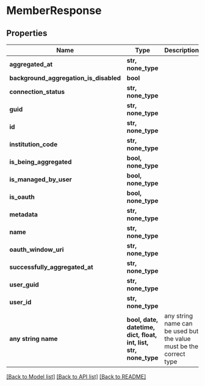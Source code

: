 # MemberResponse


## Properties
Name | Type | Description | Notes
------------ | ------------- | ------------- | -------------
**aggregated_at** | **str, none_type** |  | [optional] 
**background_aggregation_is_disabled** | **bool** |  | [optional] 
**connection_status** | **str, none_type** |  | [optional] 
**guid** | **str, none_type** |  | [optional] 
**id** | **str, none_type** |  | [optional] 
**institution_code** | **str, none_type** |  | [optional] 
**is_being_aggregated** | **bool, none_type** |  | [optional] 
**is_managed_by_user** | **bool, none_type** |  | [optional] 
**is_oauth** | **bool, none_type** |  | [optional] 
**metadata** | **str, none_type** |  | [optional] 
**name** | **str, none_type** |  | [optional] 
**oauth_window_uri** | **str, none_type** |  | [optional] 
**successfully_aggregated_at** | **str, none_type** |  | [optional] 
**user_guid** | **str, none_type** |  | [optional] 
**user_id** | **str, none_type** |  | [optional] 
**any string name** | **bool, date, datetime, dict, float, int, list, str, none_type** | any string name can be used but the value must be the correct type | [optional]

[[Back to Model list]](../README.md#documentation-for-models) [[Back to API list]](../README.md#documentation-for-api-endpoints) [[Back to README]](../README.md)


